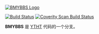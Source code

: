 [![BMYBBS Logo](http://www.gravatar.com/avatar/6aa3ae5940cf1c465dd3b72c1caac763.png)](http://www.bmybbs.com)

[![Build Status](https://travis-ci.org/bmybbs/bmybbs.svg?branch=master)](https://travis-ci.org/bmybbs/bmybbs) [![Coverity Scan Build Status](https://scan.coverity.com/projects/4511/badge.svg)](https://scan.coverity.com/projects/4511)

**BMYBBS** 是 [YTHT](https://zh.wikipedia.org/wiki/%E4%B8%80%E5%A1%8C%E7%B3%8A%E6%B6%82BBS) 代码的一个分支。
